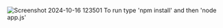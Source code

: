 ![Screenshot 2024-10-16 123501](https://github.com/user-attachments/assets/ae479cd1-7641-4c35-9a51-87bb257607a0)
To run type 'npm install' and then 'node app.js'
